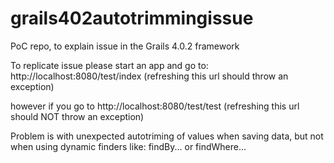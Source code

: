 # grails402autotrimmingissue
PoC repo, to explain issue in the Grails 4.0.2 framework 

To replicate issue please start an app and go to:
http://localhost:8080/test/index
(refreshing this url should throw an exception)

however if you go to
http://localhost:8080/test/test
(refreshing this url should NOT throw an exception)

Problem is with unexpected autotriming of values when saving data, but not when using dynamic finders like: findBy... or findWhere...
